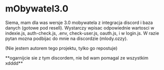 # mObywatel3.0
Siema, mam dla was wersje 3.0 mobywatela z integracja discord i baza danych (gotowe pod resell). Wystarczy wpisac odpowiednie wartosci w indexie.js, auth-check.js, .env, check-user.js, oauth.js, i w login.js. W razie pytan mozna podbijac do mnie na discordzie (mlody.ozzy). 
<p>(Nie jestem autorem tego projektu, tylko go repostuje)</p>
<p>**ogarnijcie sie z tym discordem, nie bd wam pomagal ze wszystkim xdddd**</p>
